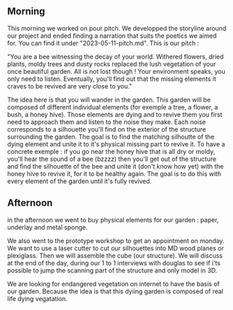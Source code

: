 ## Morning

This morning we worked on pour pitch. We developped the storyline around our project and ended finding a narration that suits the poetics we aimed for. You can find it under "2023-05-11-pitch.md".
This is our pitch :

"You are a bee witnessing the decay of your world. Withered flowers, dried plants, moldy trees and dusty rocks replaced the lush vegetation of your once beautiful garden. All is not lost though ! Your environment speaks, you only need to listen. Eventually, you'll find out that the missing elements it craves to be revived are very close to you."

The idea here is that you will wander in the garden. This garden will be composed of different individual elements (for exemple a tree, a flower, a bush, a honey hive). Those elements are dying and to revive them you first need to approach them and listen to the noise they make. Each noise corresponds to a silhouette you'll find on the exterior of the structure surrounding the garden. The goal is to find the matching silhoutte of the dying element and unite it to it's physical missing part to revive it. To have a concrete exemple : if you go near the honey hive that is all dry or moldy, you'll hear the sound of a bee (bzzzz) then you'll get out of the structure and find the silhouette of the bee and unite it (don't know how yet) with the honey hive to revive it, for it to be healthy again. The goal is to do this with every element of the garden until it's fully revived.

## Afternoon

in the afternoon we went to buy physical elements for our garden : paper, underlay and metal sponge.

We also went to the prototype workshop to get an appointment on monday. We want to use a laser cutter to cut our silhouettes into MD wood planes or plexiglass. Then we will assemble the cube (our structure). We will discuss at the end of the day, during our 1 to 1 interviews with douglas to see if i'ts possible to jump the scanning part of the structure and only model in 3D.

We are looking for endangered vegetation on internet to have the basis of our garden. Because the idea is that this dyiing garden is composed of real life dying vegatation.
